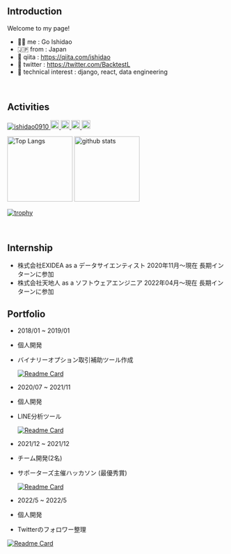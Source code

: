 ## Introduction
Welcome to my page!

  - 🧞‍♂️ me : Go Ishidao
  - 🇯🇵 from : Japan
  - :green_book: qiita : https://qiita.com/ishidao
  - :hatching_chick: twitter : https://twitter.com/BacktestL
  - 🌱 technical interest : django, react, data engineering

<br>


## Activities
<p align="left">
  <a href="https://github.com/ishidao0910/ishidao0910/">
    <img src="https://komarev.com/ghpvc/?username=ishidao0910" alt="ishidao0910" />
  </a>
  <a href="http://twitter.com/BacktestL">
    <img height="20" src="https://img.shields.io/twitter/follow/BacktestL?label=Twitter&logo=twitter&style=flat" />
  </a>
  <a href="https://github.com/ishidao0910">
    <img height="20" src="https://img.shields.io/github/followers/ishidao0910?label=follow&logo=github&style=flat" />
  </a>
  <a href="http://qiita.com/ishidao">
    <img height="20" src="https://qiita-badge.apiapi.app/s/ishidao/posts.svg" />
  </a>
<!--   <//qiita.com/ishidao"> -->
  <a href="http://qiita.com/ishidao">
    <img height="20" src="https://qiita-badge.apiapi.app/s/ishidao/contributions.svg" />
  </a>
</p>

<p align="left"> 
  <img alt="Top Langs" height="150px" src="https://github-readme-stats.vercel.app/api/top-langs/?username=ishidao0910&show_icons=true&count_private=true&theme=vision-friendly-dark&layout=compact" />
  <img alt="github stats" height="150px" src="https://github-readme-stats.vercel.app/api?username=ishidao0910&layout=compact&show_icons=ture&theme=vision-friendly-dark" />
</p>
  
[![trophy](https://github-profile-trophy.vercel.app/?username=ishidao0910&theme=darkhub&column=7
)](https://github.com/ryo-ma/github-profile-trophy)

<br>

## Internship
  - 株式会社EXIDEA as a データサイエンティスト
    2020年11月〜現在 長期インターンに参加 
  - 株式会社天地人 as a ソフトウェアエンジニア
    2022年04月〜現在 長期インターンに参加
      
      
## Portfolio
- 2018/01 ~ 2019/01 

- 個人開発 

- バイナリーオプション取引補助ツール作成 <br>

  [![Readme Card](https://github-readme-stats.vercel.app/api/pin/?username=ishidao0910&theme=vision-friendly-dark&repo=Binary-Option-Indicator)](https://github.com/anuraghazra/github-readme-stats)

- 2020/07 ~ 2021/11 

- 個人開発　

- LINE分析ツール <br>

  [![Readme Card](https://github-readme-stats.vercel.app/api/pin/?username=ishidao0910&theme=vision-friendly-dark&repo=line-talk-analysis-test)](https://github.com/anuraghazra/github-readme-stats)
  
- 2021/12 ~ 2021/12 

- チーム開発(2名) 

- サポーターズ主催ハッカソン (最優秀賞) <br>

  [![Readme Card](https://github-readme-stats.vercel.app/api/pin/?username=ishidao0910&theme=vision-friendly-dark&repo=hackason-love-p)](https://github.com/anuraghazra/github-readme-stats)

- 2022/5 ~ 2022/5

-  個人開発

-   Twitterのフォロワー整理 <br>

  [![Readme Card](https://github-readme-stats.vercel.app/api/pin/?username=ishidao0910&theme=vision-friendly-dark&repo=twitter_follower_arrangement)](https://github.com/anuraghazra/github-readme-stats)

<!--
**ishidao0910/ishidao0910** is a ✨ _special_ ✨ repository because its `README.md` (this file) appears on your GitHub profile.

Here are some ideas to get you started:

- 🔭 I’m currently working on ...
- 🌱 I’m currently learning ...
- 👯 I’m looking to collaborate on ...
- 🤔 I’m looking for help with ...
- 💬 Ask me about ...
- 📫 How to reach me: ...
- 😄 Pronouns: ...
- ⚡ Fun fact: ...
-->

